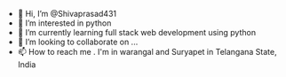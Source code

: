 - 👋 Hi, I’m @Shivaprasad431
- 👀 I’m interested in python
- 🌱 I’m currently learning full stack web development using python
- 💞️ I’m looking to collaborate on ...
- 📫 How to reach me . I'm in warangal and Suryapet in Telangana State, India

<!---
Shivaprasad431/Shivaprasad431 is a ✨ special ✨ repository because its `README.md` (this file) appears on your GitHub profile.
You can click the Preview link to take a look at your changes.
--->

